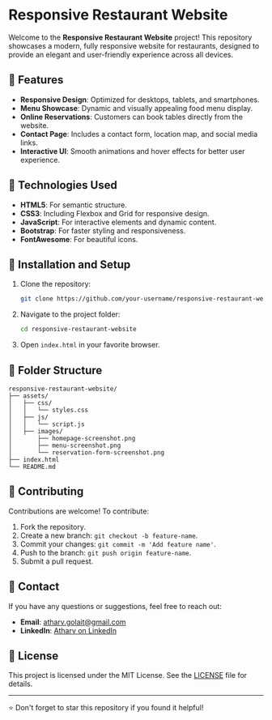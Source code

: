 # Responsive Restaurant Website

Welcome to the **Responsive Restaurant Website** project! This repository showcases a modern, fully responsive website for restaurants, designed to provide an elegant and user-friendly experience across all devices.

## 🌟 Features

- **Responsive Design**: Optimized for desktops, tablets, and smartphones.
- **Menu Showcase**: Dynamic and visually appealing food menu display.
- **Online Reservations**: Customers can book tables directly from the website.
- **Contact Page**: Includes a contact form, location map, and social media links.
- **Interactive UI**: Smooth animations and hover effects for better user experience.

## 🚀 Technologies Used

- **HTML5**: For semantic structure.
- **CSS3**: Including Flexbox and Grid for responsive design.
- **JavaScript**: For interactive elements and dynamic content.
- **Bootstrap**: For faster styling and responsiveness.
- **FontAwesome**: For beautiful icons.



## 🔧 Installation and Setup

1. Clone the repository:
   ```bash
   git clone https://github.com/your-username/responsive-restaurant-website.git
   ```
2. Navigate to the project folder:
   ```bash
   cd responsive-restaurant-website
   ```
3. Open `index.html` in your favorite browser.

## 📂 Folder Structure

```
responsive-restaurant-website/
├── assets/
│   ├── css/
│   │   └── styles.css
│   ├── js/
│   │   └── script.js
│   ├── images/
│       ├── homepage-screenshot.png
│       ├── menu-screenshot.png
│       └── reservation-form-screenshot.png
├── index.html
└── README.md
```

## 🤝 Contributing

Contributions are welcome! To contribute:

1. Fork the repository.
2. Create a new branch: `git checkout -b feature-name`.
3. Commit your changes: `git commit -m 'Add feature name'`.
4. Push to the branch: `git push origin feature-name`.
5. Submit a pull request.

## 📧 Contact

If you have any questions or suggestions, feel free to reach out:

- **Email**: [atharv.golait@gmail.com](mailto:atharv.golait@gmail.com)
- **LinkedIn**: [Atharv on LinkedIn](https://www.linkedin.com/in/atharv/)

## 📝 License

This project is licensed under the MIT License. See the [LICENSE](LICENSE) file for details.

---

⭐ Don't forget to star this repository if you found it helpful!
